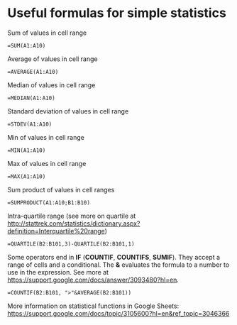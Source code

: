 # Useful formulas for simple statistics

Sum of values in cell range
```
=SUM(A1:A10)
```

Average of values in cell range
```
=AVERAGE(A1:A10)
```

Median of values in cell range
```
=MEDIAN(A1:A10)
```

Standard deviation of values in cell range
```
=STDEV(A1:A10)
```

Min of values in cell range
```
=MIN(A1:A10)
```

Max of values in cell range
```
=MAX(A1:A10)
```

Sum product of values in cell ranges
```
=SUMPRODUCT(A1:A10;B1:B10)
```

Intra-quartile range (see more on quartile at http://stattrek.com/statistics/dictionary.aspx?definition=Interquartile%20range)
```
=QUARTILE(B2:B101,3)-QUARTILE(B2:B101,1)
```
Some operators end in **IF** (**COUNTIF**, **COUNTIFS**, **SUMIF**). They accept a range of cells and a conditional. The **&** evaluates the formula to a number to use in the expression. See more at https://support.google.com/docs/answer/3093480?hl=en.
```
=COUNTIF(B2:B101, ">"&AVERAGE(B2:B101))
```

More information on statistical functions in Google Sheets: https://support.google.com/docs/topic/3105600?hl=en&ref_topic=3046366
